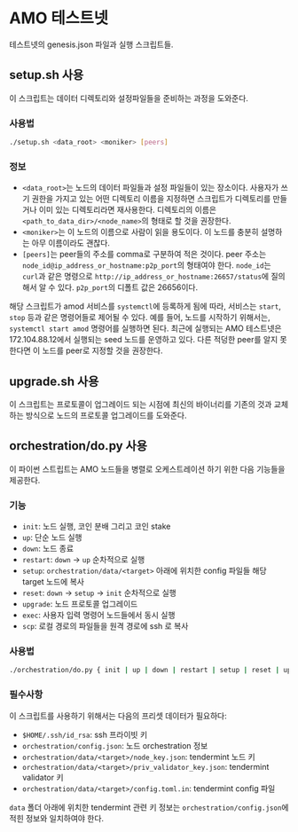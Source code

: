 # AMO 테스트넷
테스트넷의 genesis.json 파일과 실행 스크립트들.

## setup.sh 사용
이 스크립트는 데이터 디렉토리와 설정파일들을 준비하는 과정을 도와준다.

### 사용법
```bash
./setup.sh <data_root> <moniker> [peers]
```

### 정보 
- `<data_root>`는 노드의 데이터 파일들과 설정 파일들이 있는 장소이다. 사용자가
  쓰기 권한을 가지고 있는 어떤 디렉토리 이름을 지정하면 스크립트가 디렉토리를
  만들거나 이미 있는 디렉토리라면 재사용한다. 디렉토리의 이름은
  `<path_to_data_dir>/<node_name>`의 형태로 할 것을 권장한다. 
- `<moniker>`는 이 노드의 이름으로 사람이 읽을 용도이다. 이 노드를 충분히
  설명하는 아무 이름이라도 괜찮다.
- `[peers]`는 peer들의 주소를 comma로 구분하여 적은 것이다. peer 주소는
  `node_id@ip_address_or_hostname:p2p_port`의 형태여야 한다. `node_id`는
  `curl`과 같은 명령으로 `http://ip_address_or_hostname:26657/status`에
  질의해서 알 수 있다. `p2p_port`의 디폴트 값은 26656이다.

해당 스크립트가 amod 서비스를 `systemctl`에 등록하게 됨에 따라, 서비스는
`start`, `stop` 등과 같은 명령어들로 제어될 수 있다. 예를 들어, 노드를 시작하기
위해서는, `systemctl start amod` 명령어를 실행하면 된다. 최근에 실행되는 AMO
테스트넷은 172.104.88.12에서 실행되는 seed 노드를 운영하고 있다. 다른 적덩한
peer를 알지 못한다면 이 노드를 peer로 지정할 것을 권장한다.

## upgrade.sh 사용
이 스크립트는 프로토콜이 업그레이드 되는 시점에 최신의 바이너리를 기존의 것과
교체하는 방식으로 노드의 프로토콜 업그레이드를 도와준다. 

## orchestration/do.py 사용
이 파이썬 스트립트는 AMO 노드들을 병렬로 오케스트레이션 하기 위한 다음 기능들을
제공한다.

### 기능
- `init`: 노드 실행, 코인 분배 그리고 코인 stake
- `up`: 단순 노드 실행
- `down`: 노드 종료
- `restart`: `down` -> `up` 순차적으로 실행
- `setup`: `orchestration/data/<target>` 아래에 위치한 config 파일들 해당
  target 노드에 복사
- `reset`: `down` -> `setup` -> `init` 순차적으로 실행 
- `upgrade`: 노드 프로토콜 업그레이드
- `exec`: 사용자 입력 명령어 노드들에서 동시 실행
- `scp`: 로컬 경로의 파일들을 원격 경로에 ssh 로 복사

### 사용법
```bash
./orchestration/do.py { init | up | down | restart | setup | reset | upgrade | exec | scp }
```

### 필수사항
이 스크립트를 사용하기 위해서는 다음의 프리셋 데이터가 필요하다:
- `$HOME/.ssh/id_rsa`: ssh 프라이빗 키
- `orchestration/config.json`: 노드 orchestration 정보
- `orchestration/data/<target>/node_key.json`: tendermint 노드 키
- `orchestration/data/<target>/priv_validator_key.json`: tendermint validator
  키
- `orchestration/data/<target>/config.toml.in`: tendermint config 파일

`data` 폴더 아래에 위치한 tendermint 관련 키 정보는
`orchestration/config.json`에 적힌 정보와 일치하여야 한다.
